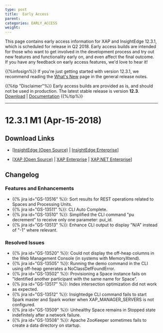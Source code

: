 ```yaml
---
type: post
title:  Early Access
parent:
categories: EARLY_ACCESS
weight:
---
```


This page contains early access information for XAP and InsightEdge 12.3.1, which is scheduled for release in Q2 2018. Early access builds are intended for those who want to get involved in the development process and try out new features and functionality early on, and even affect the final outcome. If you have any feedback on early access features, we'd love to hear it!

{{%infosign%}} If you're just getting started with version 12.3.1, we recommend reading the [What's New](/xap/12.3/rn/whats-new.html) page in the general release notes.

{{%tip "Disclaimer"%}}
Early access builds are provided as is, and should not be used in production. The latest stable release is version **12.3**. <br>[Download](http://www.gigaspaces.com/xap-download) | [Documentation](/xap/12.3/)
{{%/tip%}}
<hr/>

# 12.3.1 M1 (Apr-15-2018)

## Download Links

* \[[InsightEdge (Open Source)](https://gigaspaces-releases-eu.s3.amazonaws.com/com/gigaspaces/insightedge/12.3.1/12.3.1-m1/gigaspaces-insightedge-open-12.3.1-m1-b19201.zip) | [InsightEdge Enterprise](https://gigaspaces-releases-eu.s3.amazonaws.com/com/gigaspaces/insightedge/12.3.1/12.3.1-m1/gigaspaces-insightedge-12.3.1-m1-b19201.zip)\] 

* \[[XAP (Open Source)](https://gigaspaces-releases-eu.s3.amazonaws.com/com/gigaspaces/xap-open/12.3.1/12.3.1-m1/gigaspaces-xap-open-12.3.1-m1-b19201.zip) | [XAP Enterprise](https://gigaspaces-releases-eu.s3.amazonaws.com/com/gigaspaces/xap/12.3.1/12.3.1-m1/gigaspaces-xap-12.3.1-m1-b19201.zip) | [XAP.NET Enterprise](https://gigaspaces-releases-eu.s3.amazonaws.com/com/gigaspaces/xap/12.3.1/12.3.1-m1/gigaspaces-xap.net-12.3.1-m1-b19201.msi)\]

## Changelog

### Features and Enhancements

- {{% jira id="GS-13516" %}}: Sort results for REST operations related to Spaces and Processing Units.
- {{% jira id="GS-13511" %}}: CLI Auto Complete.
- {{% jira id="GS-13510" %}}: Simplified the CLI command "pu decrement" to receive only one parameter: pui_id.
- {{% jira id="GS-13513" %}}: Enhance CLI output to display "N/A" instead of "-1" where relevant.

### Resolved Issues

- {{% jira id="GS-13520" %}}: Could not display the off-heap columns in the Web Management Console (in systems with MemoryXtend).
- {{% jira id="GS-13505" %}}: Running the demo command in the CLI using off-heap generates a NoClassDefFoundError.
- {{% jira id="GS-13502" %}}: Provisioning a Space instance fails on "Identified another participant with the same name for Space".
- {{% jira id="GS-13517" %}}: Index intersection optimization did not work as expected.
- {{% jira id="GS-13512" %}}: Insightedge CLI command fails to start Spark master and Spark worker when XAP_MANAGER_SERVERS is not configured.
- {{% jira id="GS-13509" %}}: Unhealthy Space remains in Stopped state indefinitely after a network failure.
- {{% jira id="GS-13508" %}}: Apache ZooKeeper sometimes fails to create a data directory on startup.